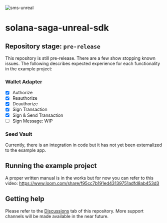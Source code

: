 ![sms-unreal](https://github.com/CryptoCavemen/solana-saga-unreal-sdk/assets/1970424/ac1b281a-6be1-4deb-af71-52170fc3f970)

# solana-saga-unreal-sdk

## Repository stage: `pre-release`
This repository is still pre-release. There are a few show stopping known issues. The following describes expected experience for each functionality in the example project:

### Wallet Adapter
* [x] Authorize
* [x] Reauthorize
* [x] Deauthorize
* [x] Sign Transaction
* [x] Sign & Send Transaction
* [ ] Sign Message: WIP

### Seed Vault
Currently, there is an integration in code but it has not yet been externalized to the example app.

## Running the example project
A proper written manual is in the works but for now you can refer to this video:
https://www.loom.com/share/f95cc7b191ed43139751adfd8ab453d3

## Getting help

Please refer to the [Discussions](https://github.com/CryptoCavemen/solana-saga-unreal-sdk/discussions) tab of this repository. More support channels will be made available in the near future.
